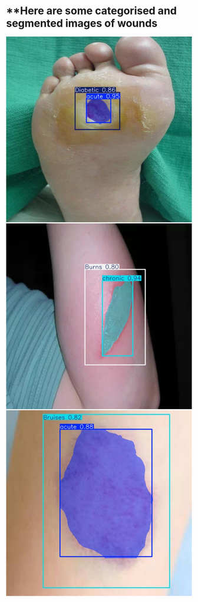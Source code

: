 # **Here are some categorised and segmented images of wounds
![ Wound Image - 1 ](/model_results/output_test/segmented_0377.jpg)
![ Wound Image - 2 ](/model_results/output_test/segmented_burns.jpg)
![ Wound Image - 3 ](/model_results/output_test/segmented_mirrored_bruises.jpg)

